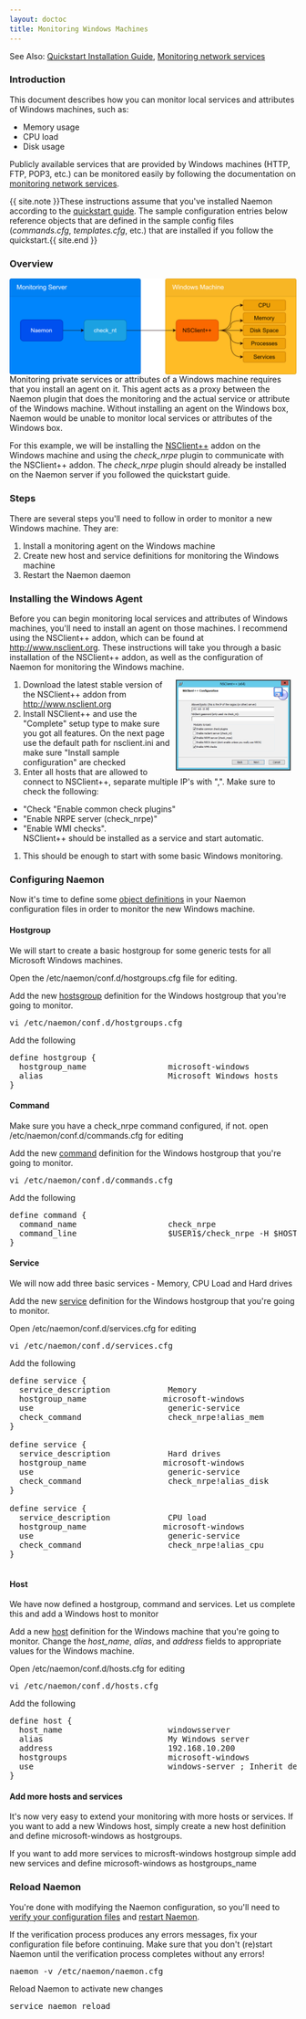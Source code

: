 ```yaml
---
layout: doctoc
title: Monitoring Windows Machines
---
```

<span class="glyphicon glyphicon-arrow-right"></span> See Also: <a href="quickstart.html">Quickstart Installation Guide</a>, <a href="monitoring-networkservices.html">Monitoring network services</a>

### Introduction

This document describes how you can monitor local services and attributes of Windows machines, such as:

<ul>
<li>Memory usage</li>
<li>CPU load</li>
<li>Disk usage</li>
</ul>

Publicly available services that are provided by Windows machines (HTTP, FTP, POP3, etc.) can be monitored easily by following the documentation on <a href="monitoring-networkservices.html">monitoring network services</a>.

{{ site.note }}These instructions assume that you've installed Naemon according to the <a href="quickstart.html">quickstart guide</a>.   The sample configuration entries below reference objects that are defined in the sample config files (<i>commands.cfg</i>, <i>templates.cfg</i>, etc.) that are installed if you follow the quickstart.{{ site.end }}

### Overview

<img src="images/svg/monitoring-windows.svg" border="0" class="svg-image" alt="Monitoring a Windows Machine" title="Monitoring a Windows Machine" style="float: right;">

Monitoring private services or attributes of a Windows machine requires that you install an agent on it.  This agent acts as a proxy between the Naemon plugin that does the monitoring and the actual service or attribute of the Windows machine.  Without installing an agent on the Windows box, Naemon would be unable to monitor local services or attributes of the Windows box.

For this example, we will be installing the <a href="http://www.nsclient.org/">NSClient++</a> addon on the Windows machine and using the <i>check_nrpe</i> plugin to communicate with the NSClient++ addon. The <i>check_nrpe</i> plugin should already be installed on the Naemon server if you followed the quickstart guide.

### Steps

There are several steps you'll need to follow in order to monitor a new Windows machine.  They are:

<ol>
<li>Install a monitoring agent on the Windows machine</li>
<li>Create new host and service definitions for monitoring the Windows machine</li>
<li>Restart the Naemon daemon</li>
</ol>

### Installing the Windows Agent

Before you can begin monitoring local services and attributes of Windows machines, you'll need to install an agent on those machines.  I recommend using the NSClient++ addon, which can be found at <a href="http://www.nsclient.org">http://www.nsclient.org</a>.  These instructions will take you through a basic installation of the NSClient++ addon, as well as the configuration of Naemon for monitoring the Windows machine.

<a href="images/nsclient-install1.png"><img src="images/nsclient-install1.png" border="0" hspace="10" width="40%" height="40%" alt="pnp4nagios example with Naemon" title="pnp4nagios example with Naemon" style="float: right;"></a>
  
1.  Download the latest stable version of the NSClient++ addon from <a href="http://www.nsclient.org">http://www.nsclient.org</a>
1.  Install NSClient++ and use the "Complete" setup type to make sure you got all features. On the next page use the default path for nsclient.ini and make sure "Install sample configuration" are checked
1.  Enter all hosts that are allowed to connect to NSClient++, separate multiple IP's with ",". Make sure to check the following:
  * "Check "Enable common check plugins"
  * "Enable NRPE server (check_nrpe)"
  * "Enable WMI checks".  
  NSClient++ should be installed as a service and start automatic.
1.  This should be enough to start with some basic Windows monitoring.

### Configuring Naemon

Now it's time to define some <a href="objectdefinitions.html">object definitions</a> in your Naemon configuration files in order to monitor the new Windows machine.

#### Hostgroup

We will start to create a basic hostgroup for some generic tests for all Microsoft Windows machines.

Open the /etc/naemon/conf.d/hostgroups.cfg file for editing.

Add the new <a href="objectdefinitions.html#hostgroup">hostsgroup</a> definition for the Windows hostgroup that you're going to monitor.

<pre>
vi /etc/naemon/conf.d/hostgroups.cfg
</pre>

Add the following
<pre>
define hostgroup {
  hostgroup_name                 microsoft-windows
  alias                          Microsoft Windows hosts
}
</pre>

#### Command

Make sure you have a check_nrpe command configured, if not. open /etc/naemon/conf.d/commands.cfg for editing

Add the new <a href="objectdefinitions.html#command">command</a> definition for the Windows hostgroup that you're going to monitor.

<pre>
vi /etc/naemon/conf.d/commands.cfg
</pre>

Add the following

<pre>
define command {
  command_name                   check_nrpe
  command_line                   $USER1$/check_nrpe -H $HOSTADDRESS$ -c $ARG1$
}
</pre>

#### Service

We will now add three basic services - Memory, CPU Load and Hard drives

Add the new <a href="objectdefinitions.html#service">service</a> definition for the Windows hostgroup that you're going to monitor.

Open /etc/naemon/conf.d/services.cfg for editing

<pre>
vi /etc/naemon/conf.d/services.cfg
</pre>

Add the following

<pre>
define service {
  service_description            Memory
  hostgroup_name                microsoft-windows
  use                            generic-service
  check_command                  check_nrpe!alias_mem
}

define service {
  service_description            Hard drives
  hostgroup_name                microsoft-windows
  use                            generic-service
  check_command                  check_nrpe!alias_disk
}

define service {
  service_description            CPU load
  hostgroup_name                microsoft-windows
  use                            generic-service
  check_command                  check_nrpe!alias_cpu
}

</pre>

#### Host

We have now defined a hostgroup, command and services. Let us complete this and add a Windows host to monitor

Add a new <a href="objectdefinitions.html#host">host</a> definition for the Windows machine that you're going to monitor. Change the <i>host_name</i>, <i>alias</i>, and <i>address</i> fields to appropriate values for the Windows machine.

Open /etc/naemon/conf.d/hosts.cfg for editing

<pre>
vi /etc/naemon/conf.d/hosts.cfg
</pre>

Add the following

<pre>
define host {
  host_name                      windowsserver
  alias                          My Windows server
  address                        192.168.10.200
  hostgroups                     microsoft-windows
  use                            windows-server ; Inherit default values from a Windows server template (make sure you keep this line!)
}
</pre>

#### Add more hosts and services

It's now very easy to extend your monitoring with more hosts or services. If you want to add a new Windows host, simply create a new host definition and define microsoft-windows as hostgroups.

If you want to add more services to microsft-windows hostgroup simple add new services and define microsoft-windows as hostgroups_name


### Reload Naemon

You're done with modifying the Naemon configuration, so you'll need to <a href="verifyconfig.html">verify your configuration files</a> and <a href="startstop.html">restart Naemon</a>.

If the verification process produces any errors messages, fix your configuration file before continuing.  Make sure that you don't (re)start Naemon until the verification process completes without any errors!

<pre>
naemon -v /etc/naemon/naemon.cfg
</pre>

Reload Naemon to activate new changes

<pre>
service naemon reload
</pre>
